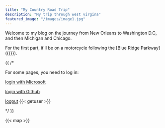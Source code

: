```yaml
---
title: "My Country Road Trip"
description: "My trip through west virgina"
featured_image: "/images/image1.jpg"
---
```


Welcome to my blog on the journey from New Orleans to Washington D.C, and then Michigan and Chicago.

For the first part, it'll be on a motorcycle following the [Blue Ridge Parkway]({{<param wiki_blueridge>}}).

{{ /*

For some pages, you need to log in: 

[login with Microsoft](/.auth/login/aad)

[login with Github](/.auth/login/github)

[logout](/.auth/logout)
{{< getuser >}}

*/ }}


{{< map >}}
